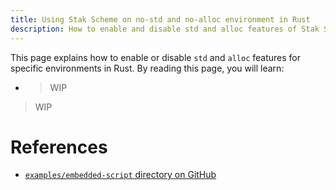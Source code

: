 ```yaml
---
title: Using Stak Scheme on no-std and no-alloc environment in Rust
description: How to enable and disable std and alloc features of Stak Scheme for specific environments in Rust
---
```


This page explains how to enable or disable `std` and `alloc` features for specific environments in Rust. By reading this page, you will learn:

- > WIP

> WIP

# References

- [`examples/embedded-script` directory on GitHub](https://github.com/raviqqe/stak/tree/main/examples/embedded-script)
